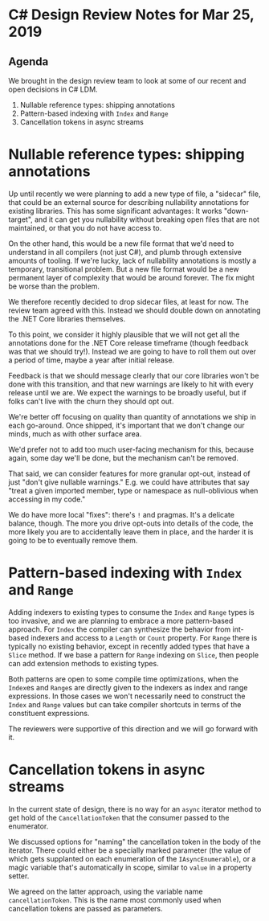 # C# Design Review Notes for Mar 25, 2019

## Agenda

We brought in the design review team to look at some of our recent and open decisions in C# LDM.

1. Nullable reference types: shipping annotations
2. Pattern-based indexing with `Index` and `Range`
3. Cancellation tokens in async streams


# Nullable reference types: shipping annotations

Up until recently we were planning to add a new type of file, a "sidecar" file, that could be an external source for describing nullability annotations for existing libraries. This has some significant advantages: It works "down-target", and it can get you nullability without breaking open files that are not maintained, or that you do not have access to.

On the other hand, this would be a new file format that we'd need to understand in all compilers (not just C#), and plumb through extensive amounts of tooling. If we're lucky, lack of nullability annotations is mostly a temporary, transitional problem. But a new file format would be a new permanent layer of complexity that would be around forever. The fix might be worse than the problem.

We therefore recently decided to drop sidecar files, at least for now. The review team agreed with this. Instead we should double down on annotating the .NET Core libraries themselves.

To this point, we consider it highly plausible that we will not get all the annotations done for the .NET Core release timeframe (though feedback was that we should try!). Instead we are going to have to roll them out over a period of time, maybe a year after initial release.

Feedback is that we should message clearly that our core libraries won't be done with this transition, and that new warnings are likely to hit with every release until we are. We expect the warnings to be broadly useful, but if folks can't live with the churn they should opt out.

We're better off focusing on quality than quantity of annotations we ship in each go-around. Once shipped, it's important that we don't change our minds, much as with other surface area.

We'd prefer not to add too much user-facing mechanism for this, because again, some day we'll be done, but the mechanism can't be removed.

That said, we can consider features for more granular opt-out, instead of just "don't give nullable warnings." E.g. we could have attributes that say "treat a given imported member, type or namespace as null-oblivious when accessing in my code."

We do have more local "fixes": there's `!` and pragmas. It's a delicate balance, though. The more you drive opt-outs into details of the code, the more likely you are to accidentally leave them in place, and the harder it is going to be to eventually remove them.


# Pattern-based indexing with `Index` and `Range`

Adding indexers to existing types to consume the `Index` and `Range` types is too invasive, and we are planning to embrace a more pattern-based approach. For `Index` the compiler can synthesize the behavior from int-based indexers and access to a `Length` or `Count` property. For `Range` there is typically no existing behavior, except in recently added types that have a `Slice` method. If we base a pattern for `Range` indexing on `Slice`, then people can add extension methods to existing types.

Both patterns are open to some compile time optimizations, when the `Index`es and `Range`s are directly given to the indexers as index and range expressions. In those cases we won't necessarily need to construct the `Index` and `Range` values but can take compiler shortcuts in terms of the constituent expressions.

The reviewers were supportive of this direction and we will go forward with it.


# Cancellation tokens in async streams

In the current state of design, there is no way for an `async` iterator method to get hold of the `CancellationToken` that the consumer passed to the enumerator.

We discussed options for "naming" the cancellation token in the body of the iterator. There could either be a specially marked parameter (the value of which gets supplanted on each enumeration of the `IAsyncEnumerable`), or a magic variable that's automatically in scope, similar to `value` in a property setter.

We agreed on the latter approach, using the variable name `cancellationToken`. This is the name most commonly used when cancellation tokens are passed as parameters.
